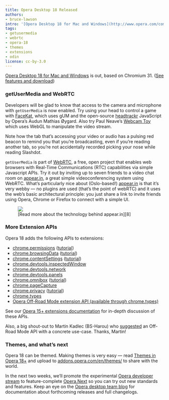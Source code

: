 ```yaml
---
title: Opera Desktop 18 Released
authors:
- bruce-lawson
intro: '[Opera Desktop 18 for Mac and Windows](http://www.opera.com/computer) is out, based on Chromium 31. ([See features and download](http://www.opera.com/computer))'
tags:
- getusermedia
- webrtc
- opera-18
- themes
- extensions
- odin
license: cc-by-3.0
---
```


[Opera Desktop 18 for Mac and Windows][1] is out, based on Chromium 31. ([See features and download][1])

[1]: http://www.opera.com/computer

### getUserMedia and WebRTC

Developers will be glad to know that access to the camera and microphone with `getUserMedia` is now enabled. Try using your head to control a game with [FaceKat][2], which uses gUM and the open-source [headtrackr][3] JavaScript by Opera’s Audun Mathias Øygard. Also try Paul Neave’s [Webcam Toy][4] which uses WebGL to manipulate the video stream.

[2]: http://shinydemos.com/facekat
[3]: https://github.com/auduno/headtrackr
[4]: http://webcamtoy.com

Note how the tab that’s accessing your video or audio has a pulsing red beacon to remind you that you’re broadcasting, even if you’re reading another tab, so you’re not accidentally recorded picking your nose while reading Slashdot.

`getUserMedia` is part of [WebRTC][5], a free, open project that enables web browsers with Real-Time Communications (RTC) capabilities via simple Javascript APIs. Try it out by inviting up to seven friends to a video chat room on [appear.in][6], a great simple videoconferencing system using WebRTC. What’s particularly nice about (Oslo-based!) [appear.in][6] is that it’s very webby — no plugins are used (that’s the point of webRTC) and it uses the web’s basic architectural principle: you just share a link to invite friends using Opera, Chrome or Firefox to connect with a simple UI.

[5]: http://www.webrtc.org
[6]: http://www.appear.in/

<figure class="figure">
	<img src="{{ page.id }}/webcam.jpg" class="figure__media">
	<figcaption class="figure__caption" markdown="span">[Read more about the technology behind appear.in][8]</figcaption>
</figure>

[8]: http://comoyo.github.io/blog/2013/08/05/video-meetings-in-the-browser-using-webrtc-and-angularjs/

### More Extension APIs

Opera 18 adds the following APIs to extensions:

- [chrome.permissions][9] ([tutorial][10])
- [chrome.browsingData][11] ([tutorial][12])
- [chrome.contentSettings][13] ([tutorial][14])
- [chrome.devtools.inspectedWindow][15]
- [chrome.devtools.network][16]
- [chrome.devtools.panels][17]
- [chrome.omnibox][18] ([tutorial][19])
- [chrome.pageCapture][20]
- [chrome.privacy][21] ([tutorial][22])
- [chrome.types][23]
- [Opera Off-Road Mode extension API (available through chrome.types)][24]

[9]: https://dev.opera.com/extension-docs/permissions.html
[10]: https://dev.opera.com/extension-docs/tut_optional_permissions.html
[11]: https://dev.opera.com/extension-docs/browsingData.html
[12]: https://dev.opera.com/extension-docs/tut_removing_browsingdata.html
[13]: https://dev.opera.com/extension-docs/contentSettings.html
[14]: https://dev.opera.com/extension-docs/tut_contentsettings.html
[15]: https://dev.opera.com/extension-docs/devtools.inspectedWindow.html
[16]: https://dev.opera.com/extension-docs/devtools.network.html
[17]: https://dev.opera.com/extension-docs/devtools.panels.html
[18]: https://dev.opera.com/extension-docs/omnibox.html
[19]: https://dev.opera.com/extension-docs/tut_omnibox.html
[20]: https://dev.opera.com/extension-docs/pageCapture.html
[21]: https://dev.opera.com/extension-docs/privacy.html
[22]: https://dev.opera.com/extension-docs/tut_privacy.html
[23]: https://dev.opera.com/extension-docs/types.html
[24]: https://dev.opera.com/extension-docs/tut_offroad.html

See our [Opera 15+ extensions documentation][25] for in-depth discussion of these APIs.

[25]: https://dev.opera.com/extension-docs/index.html

Also, a big shout-out to Martin Kadlec (BS-Harou) who [suggested][26] an Off-Road Mode API with a concrete use-case. Thanks, Martin!

[26]: http://my.opera.com/desktopteam/blog/2013/08/08/opera-17-first-developer-stream-preview?startidx=650#comment111142002

### Themes, and what’s next

Opera 18 can be themed. Making themes is very easy — read [Themes in Opera 18+][27] and upload to [addons.opera.com/en/themes/][28] to share with the world.

[27]: https://dev.opera.com/articles/themes-in-opera-18-and-higher/
[28]: https://addons.opera.com/en/themes/

In the next two weeks, we’ll promote the experimental [Opera developer stream][29] to feature-complete [Opera.Next][30] so you can try out new standards and features. Keep an eye on the [Opera desktop team blog][31] for documentation about forthcoming releases and full changelogs.

[29]: http://opera.com/developer
[30]: http://opera.com/next
[31]: http://blogs.opera.com/desktop/
